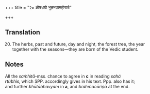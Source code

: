 +++
title = "२० ओषधयो भूतभव्यमहोरात्रे"

+++
## Translation
20. The herbs, past and future, day and night, the forest tree, the year  
together with the seasons—they are born of the Vedic student.

## Notes
All the *saṁhitā*-mss. chance to agree in **c** in reading *sahá  
rtúbhis*, which SPP. accordingly gives in his text. Ppp. also has it;  
and further *bhūtābhavyam* in **a**, and *brahmacāriṇā* at the end.
